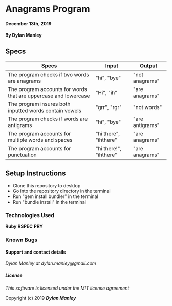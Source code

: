# Anagrams Program

#### December 13th, 2019

#### By Dylan Manley

## Specs

|Specs|Input|Output|
|-|-|-|
|The program checks if two words are anagrams|"hi", "bye"|"not anagrams"|
|The program accounts for words that are uppercase and lowercase|"Hi", "ih"|"are anagrams"|
|The program insures both inputted words contain vowels|"grr", "rgr"|"not words"|
|The program checks if words are antigrams|"hi", "bye"|"are antigrams"|
|The program accounts for multiple words and spaces|"hi there", "ihthere"|"are anagrams"|
|The program accounts for punctuation|"hi there!", "ihthere"|"are anagrams"|

## Setup Instructions

* Clone this repository to desktop
* Go into the repository directory in the terminal
* Run "gem install bundler" in the terminal
* Run "bundle install" in the terminal



### Technologies Used

__Ruby__
__RSPEC__
__PRY__

### Known Bugs


#### Support and contact details

_Dylan Manley at dylan.manley@gmail.com_

##### License

*This software is licensed under the MIT license agreement*

Copyright (c) 2019 **_Dylan Manley_**

